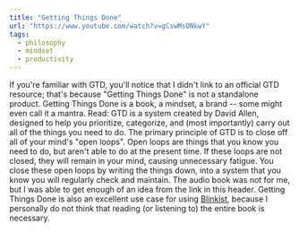 ```yaml
---
title: "Getting Things Done"
url: "https://www.youtube.com/watch?v=gCswMsONkwY"
tags:
  - philosophy
  - mindset
  - productivity
---
```


If you're familiar with GTD, you'll notice that I didn't link to an official GTD resource; that's because "Getting Things Done" is not a standalone product. Getting Things Done is a book, a mindset, a brand -- some might even call it a mantra. Read: GTD is a system created by David Allen, designed to help you prioritize, categorize, and (most importantly) carry out all of the things you need to do. The primary principle of GTD is to close off all of your mind's "open loops". Open loops are things that you know you need to do, but aren't able to do at the present time. If these loops are not closed, they will remain in your mind, causing unnecessary fatigue. You close these open loops by writing the things down, into a system that you know you will regularly check and maintain. The audio book was not for me, but I was able to get enough of an idea from the link in this header. Getting Things Done is also an excellent use case for using [Blinkist](https://www.blinkist.com/), because I personally do not think that reading (or listening to) the entire book is necessary.
